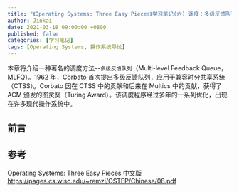 ```yaml
---
title: "《Operating Systems: Three Easy Pieces》学习笔记(六) 调度：多级反馈队列"
author: Jinkai
date: 2021-03-18 09:00:00 +0800
published: false
categories: [学习笔记]
tags: [Operating Systems, 操作系统导论]
---
```


本章将介绍一种著名的调度方法--`多级反馈队列`（Multi-level Feedback Queue，MLFQ）。1962 年，Corbato 首次提出多级反馈队列，应用于兼容时分共享系统（CTSS）。Corbato 因在 CTSS 中的贡献和后来在 Multics 中的贡献，获得了 ACM 颁发的图灵奖（Turing Award）。该调度程序经过多年的一系列优化，出现在许多现代操作系统中。

## 前言



## 参考

Operating Systems: Three Easy Pieces 中文版 <https://pages.cs.wisc.edu/~remzi/OSTEP/Chinese/08.pdf>